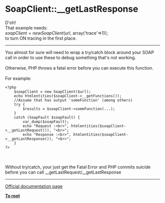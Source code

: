 # SoapClient::__getLastResponse



D&apos;oh!<br>That example needs:<br>$soapClient = new SoapClient($url, array(&apos;trace&apos;=&gt;1));<br>to turn ON tracing in the first place.  

---

You almost for sure will need to wrap a try/catch block around your SOAP call in order to use these to debug something that&apos;s not working.<br><br>Otherwise, PHP throws a fatal error before you can execute this function.<br><br>For example:<br>

```
<?php
    $soapClient = new SoapClient($url);
    echo htmlentities($soapClient->__getFunctions());
    //Assume that has output 'someFunction' (among others)
    try {
        $results = $soapClient->someFunction(...);
    }
    catch (SoapFault $soapFault) {
        var_dump($soapFault);
        echo "Request :<br>", htmlentities($soapClient->__getLastRequest()), "<br>";
        echo "Response :<br>", htmlentities($soapClient->__getLastResponse()), "<br>";
    }
?>
```
<br><br>Without try/catch, your just get the Fatal Error and PHP commits suicide before you can call __getLastRequest/__getLastResponse  

---

[Official documentation page](https://www.php.net/manual/en/soapclient.getlastresponse.php)

**[To root](/README.md)**